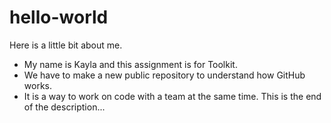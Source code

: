 # hello-world

Here is a little bit about me.
  - My name is Kayla and this assignment is for Toolkit.
  - We have to make a new public repository to understand
    how GitHub works.
  - It is a way to work on code with a team at the same
    time.
This is the end of the description...
